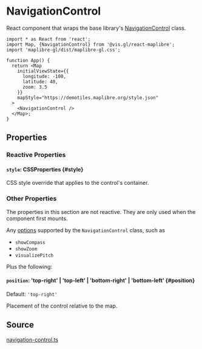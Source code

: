 # NavigationControl

React component that wraps the base library's [NavigationControl](https://maplibre.org/maplibre-gl-js/docs/API/classes/NavigationControl/) class.


```tsx
import * as React from 'react';
import Map, {NavigationControl} from '@vis.gl/react-maplibre';
import 'maplibre-gl/dist/maplibre-gl.css';

function App() {
  return <Map
    initialViewState={{
      longitude: -100,
      latitude: 40,
      zoom: 3.5
    }}
    mapStyle="https://demotiles.maplibre.org/style.json"
  >
    <NavigationControl />
  </Map>;
}
```


## Properties

### Reactive Properties

#### `style`: CSSProperties {#style}

CSS style override that applies to the control's container.

### Other Properties

The properties in this section are not reactive. They are only used when the component first mounts.

Any [options](https://maplibre.org/maplibre-gl-js/docs/API/type-aliases/NavigationControlOptions/) supported by the `NavigationControl` class, such as

- `showCompass`
- `showZoom`
- `visualizePitch`

Plus the following:

#### `position`: 'top-right' | 'top-left' | 'bottom-right' | 'bottom-left' {#position}

Default: `'top-right'`

Placement of the control relative to the map.


## Source

[navigation-control.ts](https://github.com/visgl/react-maplibre/tree/1.0-release/src/components/navigation-control.ts)
